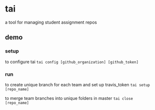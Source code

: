 # tai
a tool for managing student assignment repos

## demo
### setup
to configure tai
`tai config [github_organization] [github_token]`

### run
to create unique branch for each team and set up travis_token
`tai setup [repo_name]`

to merge team branches into unique folders in master
`tai close [repo_name]`
